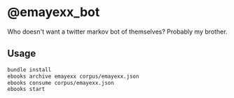 # @emayexx_bot

Who doesn't want a twitter markov bot of themselves? Probably my brother.

## Usage

```bash
bundle install
ebooks archive emayexx corpus/emayexx.json
ebooks consume corpus/emayexx.json
ebooks start
```
